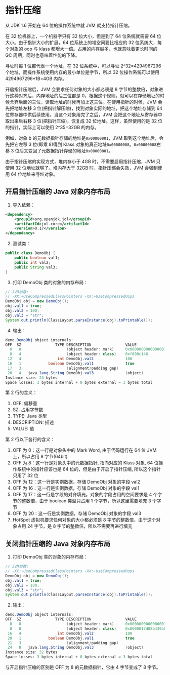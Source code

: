 # 指针压缩

从 JDK 1.6 开始在 64 位的操作系统中就 JVM 就支持指针压缩。

在 32 位机器上，一个机器字只有 32 位大小，但是到了 64 位系统就需要 64 位大小。由于指针大小的扩展，64 位系统上的堆空间要比相应的 32 位系统大，每个对象的 oop 与 klass 都增大一倍。占用的内存越多，也就意味着更长时间的 GC 周期，同时也意味着性能的下降。

寻址时每 1 位都代表一个地址，在 32 位系统中，可以寻址 2^32=4294967296 个地址，而操作系统使用内存的最小单位是字节，所以 32 位操作系统可以使用 4294967296\*1B=4GB 内存。

开启指针压缩后，JVM 会要求任何对象的大小都必须是 8 字节的整数倍，对象进行这种对齐后，内存地址的后三位都是 0，根据这个规则，就可以在存储地址的时候舍弃后面的三位，读取地址的时候再加上这三位。在使用指针的时候，JVM 会先把地址左移 3 位(把指针解压缩)，找到对象实际的地址，把这个地址存储到 64 位寄存器中供后续使用。当这个对象用完了之后，JVM 会把这个地址从寄存器中取出来后右移 3 位(把指针压缩)，恢复成 32 位地址。这样，虽然使用的是 32 位的指针，实际上可以使用 2^35=32GB 的内存。

例如，对象 b 的元数据指针存储的地址是`0x00000001`，JVM 取到这个地址后，会先把它左移 3 位(即乘 8)得到 Klass 对象的真正地址`0x00000008`。`0x00000008`右移 3 位后又变回了元数据指针存储的地址`0x00000001`。

由于指针压缩的实现方式，堆内存小于 4GB 时，不需要启用指针压缩，JVM 只使用 32 位地址就够了。堆内存大于 32GB 时，指针压缩会失效，JVM 会强制使用 64 位地址来寻址对象。

## 开启指针压缩的 Java 对象内存布局

1. 导入依赖：

```xml
<dependency>
    <groupId>org.openjdk.jol</groupId>
    <artifactId>jol-core</artifactId>
    <version>0.17</version>
</dependency>
```

2. 测试类：

```java
public class DemoObj {
    public boolean val1;
    public int val2;
    public String val3;
}
```

3. 打印 DemoObj 类的对象的内存布局：

```java
// JVM参数:
// -XX:+UseCompressedClassPointers -XX:+UseCompressedOops
DemoObj obj = new DemoObj();
obj.val1 = true;
obj.val2 = 100;
obj.val3 = "str";
System.out.println(ClassLayout.parseInstance(obj).toPrintable());
```

4. 输出：

```java
demo.DemoObj object internals:
OFF  SZ               TYPE DESCRIPTION               VALUE
  0   8                    (object header: mark)     0x0000000000000001 (non-biasable; age: 0)
  8   4                    (object header: class)    0xf800c146
 12   4                int DemoObj.val2              100
 16   1            boolean DemoObj.val1              true
 17   3                    (alignment/padding gap)
 20   4   java.lang.String DemoObj.val3              (object)
Instance size: 24 bytes
Space losses: 3 bytes internal + 0 bytes external = 3 bytes total
```

第 2 行的含义：

1. OFF: 偏移量
2. SZ: 占用字节数
3. TYPE: Java 类型
4. DESCRIPTION: 描述
5. VALUE: 值

第 2 行以下各行的含义：

1. OFF 为 0：这一行是对象头中的 Mark Word, 由于代码运行在 64 位 JVM 上，所以占用 8 字节(64bit)
2. OFF 为 8：这一行是对象头中的元数据指针, 指向对应的 Klass 对象, 64 位操作系统中的指针应该也是 64 位的，但是由于开启了指针压缩, 所以这个指针只用了 32 位
3. OFF 为 12：这一行是实例数据，存储 DemoObj 对象的字段 val2
4. OFF 为 16：这一行是实例数据，存储 DemoObj 对象的字段 val1
5. OFF 为 17：这一行是字段的对齐填充。对象的字段占用的空间要求是 4 个字节的整数倍，由于 boolean 类型只占用 1 个字节，所以这里需要填充 3 个字节
6. OFF 为 20：这一行是实例数据，存储 DemoObj 对象的字段 val3
7. HotSpot 虚拟机要求任何对象的大小都必须是 8 字节的整数倍，由于这个对象占用 24 字节，是 8 字节的整数倍，所以不需要再进行填充

## 关闭指针压缩的 Java 对象内存布局

1. 打印 DemoObj 类的对象的内存布局：

```java
// JVM参数:
// -XX:-UseCompressedClassPointers -XX:-UseCompressedOops
DemoObj obj = new DemoObj();
obj.val1 = true;
obj.val2 = 100;
obj.val3 = "str";
System.out.println(ClassLayout.parseInstance(obj).toPrintable());
```

2. 输出：

```java
demo.DemoObj object internals:
OFF  SZ               TYPE DESCRIPTION               VALUE
  0   8                    (object header: mark)     0x0000000000000001 (non-biasable; age: 0)
  8   8                    (object header: class)    0x0000017d08b439a8
 16   4                int DemoObj.val2              100
 20   1            boolean DemoObj.val1              true
 21   3                    (alignment/padding gap)
 24   8   java.lang.String DemoObj.val3              (object)
Instance size: 32 bytes
Space losses: 3 bytes internal + 0 bytes external = 3 bytes total
```

与开启指针压缩的区别是 OFF 为 8 的元数据指针，它由 4 字节变成了 8 字节。
